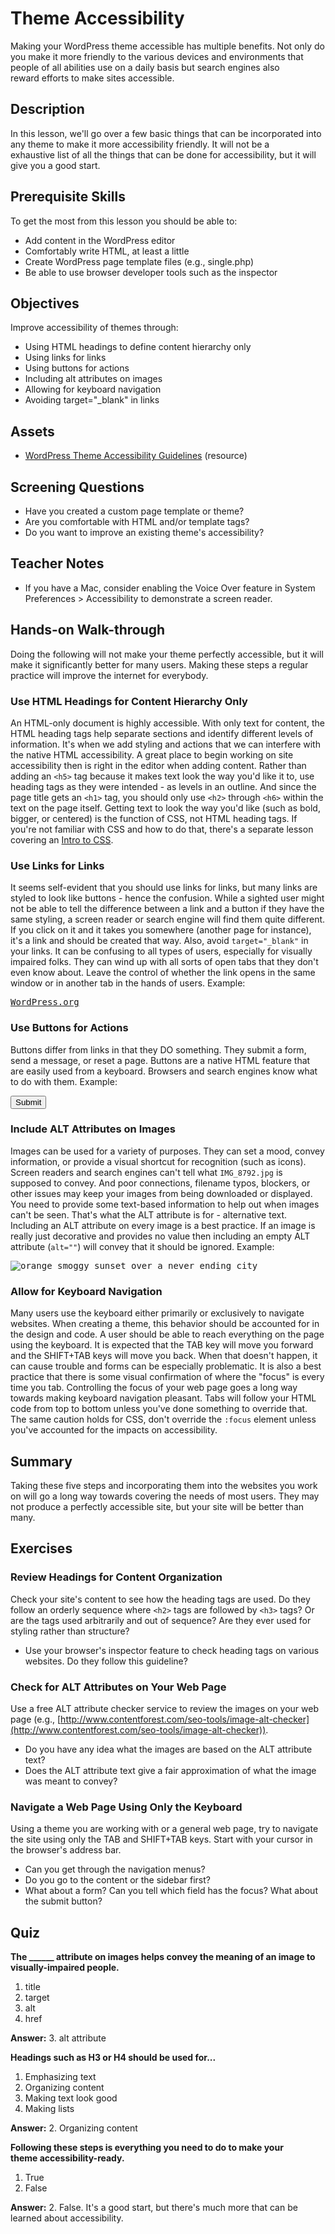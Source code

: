 # Theme Accessibility

Making your WordPress theme accessible has multiple benefits. Not only do you make it more friendly to the various devices and environments that people of all abilities use on a daily basis but search engines also reward efforts to make sites accessible.

## Description

In this lesson, we'll go over a few basic things that can be incorporated into any theme to make it more accessibility friendly. It will not be a exhaustive list of all the things that can be done for accessibility, but it will give you a good start.

## Prerequisite Skills

To get the most from this lesson you should be able to:

*   Add content in the WordPress editor
*   Comfortably write HTML, at least a little
*   Create WordPress page template files (e.g., single.php)
*   Be able to use browser developer tools such as the inspector

## Objectives

Improve accessibility of themes through:

*   Using HTML headings to define content hierarchy only
*   Using links for links
*   Using buttons for actions
*   Including alt attributes on images
*   Allowing for keyboard navigation
*   Avoiding target="_blank" in links

## Assets

*   [WordPress Theme Accessibility Guidelines](https://make.wordpress.org/themes/handbook/review/accessibility/) (resource)

## Screening Questions

*   Have you created a custom page template or theme?
*   Are you comfortable with HTML and/or template tags?
*   Do you want to improve an existing theme's accessibility?

## Teacher Notes

*   If you have a Mac, consider enabling the Voice Over feature in System Preferences > Accessibility to demonstrate a screen reader.

## Hands-on Walk-through

Doing the following will not make your theme perfectly accessible, but it will make it significantly better for many users. Making these steps a regular practice will improve the internet for everybody.

### Use HTML Headings for Content Hierarchy Only

An HTML-only document is highly accessible. With only text for content, the HTML heading tags help separate sections and identify different levels of information. It's when we add styling and actions that we can interfere with the native HTML accessibility. A great place to begin working on site accessibility then is right in the editor when adding content. Rather than adding an `<h5>` tag because it makes text look the way you'd like it to, use heading tags as they were intended - as levels in an outline. And since the page title gets an `<h1>` tag, you should only use `<h2>` through `<h6>` within the text on the page itself. Getting text to look the way you'd like (such as bold, bigger, or centered) is the function of CSS, not HTML heading tags. If you're not familiar with CSS and how to do that, there's a separate lesson covering an [Intro to CSS](https://make.wordpress.org/training/handbook/theme-school/intro-to-css/).

### Use Links for Links

It seems self-evident that you should use links for links, but many links are styled to look like buttons - hence the confusion. While a sighted user might not be able to tell the difference between a link and a button if they have the same styling, a screen reader or search engine will find them quite different. If you click on it and it takes you somewhere (another page for instance), it's a link and should be created that way. Also, avoid `target="_blank"` in your links. It can be confusing to all types of users, especially for visually impaired folks. They can wind up with all sorts of open tabs that they don't even know about. Leave the control of whether the link opens in the same window or in another tab in the hands of users. Example:

<pre><a href="https://wordpress.org">WordPress.org</a></pre>

### Use Buttons for Actions

Buttons differ from links in that they DO something. They submit a form, send a message, or reset a page. Buttons are a native HTML feature that are easily used from a keyboard. Browsers and search engines know what to do with them. Example:

<pre><button type="submit">Submit</button></pre>

### Include ALT Attributes on Images

Images can be used for a variety of purposes. They can set a mood, convey information, or provide a visual shortcut for recognition (such as icons). Screen readers and search engines can't tell what `IMG_8792.jpg` is supposed to convey. And poor connections, filename typos, blockers, or other issues may keep your images from being downloaded or displayed. You need to provide some text-based information to help out when images can't be seen. That's what the ALT attribute is for - alternative text. Including an ALT attribute on every image is a best practice. If an image is really just decorative and provides no value then including an empty ALT attribute (`alt=""`) will convey that it should be ignored. Example:

<pre><img src="https://unsplash.com/?photo=6xh7H5tWj9c" alt="orange smoggy sunset over a never ending city" /></pre>

### Allow for Keyboard Navigation

Many users use the keyboard either primarily or exclusively to navigate websites. When creating a theme, this behavior should be accounted for in the design and code. A user should be able to reach everything on the page using the keyboard. It is expected that the TAB key will move you forward and the SHIFT+TAB keys will move you back. When that doesn't happen, it can cause trouble and forms can be especially problematic. It is also a best practice that there is some visual confirmation of where the "focus" is every time you tab. Controlling the focus of your web page goes a long way towards making keyboard navigation pleasant. Tabs will follow your HTML code from top to bottom unless you've done something to override that. The same caution holds for CSS, don't override the `:focus` element unless you've accounted for the impacts on accessibility.

## Summary

Taking these five steps and incorporating them into the websites you work on will go a long way towards covering the needs of most users. They may not produce a perfectly accessible site, but your site will be better than many.

## Exercises

### Review Headings for Content Organization

Check your site's content to see how the heading tags are used. Do they follow an orderly sequence where `<h2>` tags are followed by `<h3>` tags? Or are the tags used arbitrarily and out of sequence? Are they ever used for styling rather than structure?

*   Use your browser's inspector feature to check heading tags on various websites. Do they follow this guideline?

### Check for ALT Attributes on Your Web Page

Use a free ALT attribute checker service to review the images on your web page (e.g., [http://www.contentforest.com/seo-tools/image-alt-checker](http://www.contentforest.com/seo-tools/image-alt-checker)).

*   Do you have any idea what the images are based on the ALT attribute text?
*   Does the ALT attribute text give a fair approximation of what the image was meant to convey?

### Navigate a Web Page Using Only the Keyboard

Using a theme you are working with or a general web page, try to navigate the site using only the TAB and SHIFT+TAB keys. Start with your cursor in the browser's address bar.

*   Can you get through the navigation menus?
*   Do you go to the content or the sidebar first?
*   What about a form? Can you tell which field has the focus? What about the submit button?

## Quiz

**The ______ attribute on images helps convey the meaning of an image to visually-impaired people.**

1.  title
2.  target
3.  alt
4.  href

**Answer:** 3. alt attribute 

**Headings such as H3 or H4 should be used for...**

1.  Emphasizing text
2.  Organizing content
3.  Making text look good
4.  Making lists

**Answer:** 2. Organizing content 

**Following these steps is everything you need to do to make your theme accessibility-ready.**

1.  True
2.  False

**Answer:** 2\. False. It's a good start, but there's much more that can be learned about accessibility.

